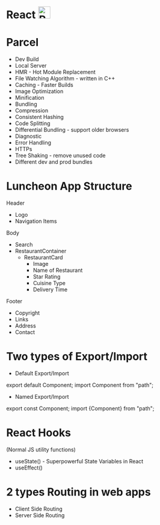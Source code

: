# React <img src="https://raw.githubusercontent.com/react-icons/react-icons/master/react-icons.svg" width="32" alt="React Icons">

# Parcel

- Dev Build
- Local Server
- HMR - Hot Module Replacement
- File Watching Algorithm - written in C++
- Caching - Faster Builds
- Image Optimization
- Minification
- Bundling
- Compression
- Consistent Hashing
- Code Splitting
- Differential Bundling - support older browsers
- Diagnostic
- Error Handling
- HTTPs
- Tree Shaking - remove unused code
- Different dev and prod bundles

# Luncheon App Structure

Header

- Logo
- Navigation Items

Body

- Search
- RestaurantContainer
  - RestaurantCard
    - Image
    - Name of Restaurant
    - Star Rating
    - Cuisine Type
    - Delivery Time

Footer

- Copyright
- Links
- Address
- Contact

# Two types of Export/Import

- Default Export/Import

export default Component;
import Component from "path";

- Named Export/Import

export const Component;
import {Component} from "path";

# React Hooks

(Normal JS utility functions)

- useState() - Superpowerful State Variables in React
- useEffect()

# 2 types Routing in web apps

- Client Side Routing
- Server Side Routing
